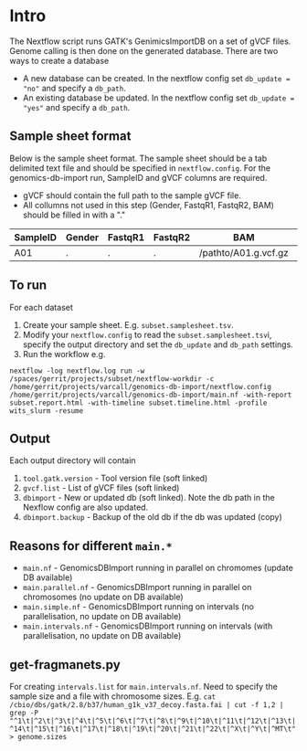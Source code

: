 # Intro

The Nextflow script runs GATK's GenimicsImportDB on a set of gVCF files. Genome calling is then done on the generated database. There are two ways to create a database
* A new database can be created. In the nextflow config set `db_update = "no"` and specify a `db_path`.
* An existing database be updated. In the nextflow config set `db_update = "yes"` and specify a `db_path`.

## Sample sheet format

Below is the sample sheet format. The sample sheet should be a tab delimited text file and should be specified in `nextflow.config`.  For the genomics-db-import run, SampleID and gVCF columns are required.

- gVCF should contain the full path to the sample gVCF file.
- All collumns not used in this step (Gender, FastqR1, FastqR2, BAM) should be filled in with a "."


| SampleID | Gender | FastqR1 | FastqR2 | BAM | gVCF |
| -------- | ------ | ------- | ------- | --- | ---- |
| A01      | .      | .       | .       | /pathto/A01.g.vcf.gz | . |

## To run

For each dataset
1) Create your sample sheet. E.g. `subset.samplesheet.tsv`.
2) Modify your `nextflow.config` to read the `subset.samplesheet.tsv`i, specify the output directory and set the `db_update` and `db_path` settings.
3) Run the workflow e.g.
```
nextflow -log nextflow.log run -w /spaces/gerrit/projects/subset/nextflow-workdir -c /home/gerrit/projects/varcall/genomics-db-import/nextflow.config /home/gerrit/projects/varcall/genomics-db-import/main.nf -with-report subset.report.html -with-timeline subset.timeline.html -profile wits_slurm -resume
```

## Output

Each output directory will contain

1. `tool.gatk.version` - Tool version file (soft linked)
2. `gvcf.list` - List of gVCF files (soft linked)
3. `dbimport` - New or updated db (soft linked). Note the db path in the Nexflow config are also updated.
4. `dbimport.backup` - Backup of the old db if the db was updated (copy)

## Reasons for different `main.*`
- `main.nf` - GenomicsDBImport running in parallel on chromomes (update DB available)
- `main.parallel.nf` - GenomicsDBImport running in parallel on chromosomes (no update on DB available)
- `main.simple.nf` - GenomicsDBImport running on intervals (no parallelisation, no update on DB available)
- `main.intervals.nf` - GenomicsDBImport running on intervals (with parallelisation, no update on DB available)

## get-fragmanets.py
For creating `intervals.list` for `main.intervals.nf`. Need to specify the sample size and a file with chromosome sizes. E.g. `cat /cbio/dbs/gatk/2.8/b37/human_g1k_v37_decoy.fasta.fai | cut -f 1,2 | grep -P "^1\t|^2\t|^3\t|^4\t|^5\t|^6\t|^7\t|^8\t|^9\t|^10\t|^11\t|^12\t|^13\t|^14\t|^15\t|^16\t|^17\t|^18\t|^19\t|^20\t|^21\t|^22\t|^X\t|^Y\t|^MT\t" > genome.sizes`
